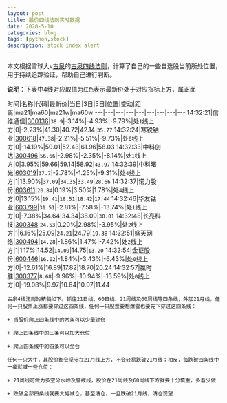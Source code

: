 ```yaml
---
layout: post
title: 股价四线法则实时数据
date: 2020-5-10
categories: blog
tags: [python,stock]
description: stock index alert
---
```



本文根据雪球大v[古泉](https://xueqiu.com/u/7148646888)的[古泉四线法则](https://xueqiu.com/7148646888/130498192)，计算了自己的一些自选股当前所处位置，用于持续追踪验证，帮助自己进行判断。

**说明**：下表中4线对应取值为`红色`表示最新价处于对应指标上方，属正面

时间|名称|代码|最新价|当日|3日|5日|位置|变动|距离|ma21|ma60|ma21w|ma60w
---|---|---|---|---|---|---|---|---
14:32:21|信维通信|[300136](https://xueqiu.com/S/SZ300136)|`38.9`|-3.14%|-4.93%|-9.79%|处`1`线上方|0|-2.23%|41.30|40.72|42.14|`35.77`
14:32:24|寒锐钴业|[300618](https://xueqiu.com/S/SZ300618)|`47.38`|-2.21%|-5.51%|-9.73%|处`0`线上方|0|-14.19%|50.01|52.43|61.96|58.03
14:32:33|中科创达|[300496](https://xueqiu.com/S/SZ300496)|`56.66`|-2.98%|-2.35%|-8.14%|处`1`线上方|0|3.95%|59.66|59.14|58.92|`43.97`
14:32:39|中科曙光|[603019](https://xueqiu.com/S/SH603019)|`37.7`|-2.78%|-1.25%|-9.31%|处`4`线上方|1|13.90%|`37.09`|`34.35`|`33.49`|`28.66`
14:32:37|诺力股份|[603611](https://xueqiu.com/S/SH603611)|`20.84`|0.19%|3.50%|1.78%|处`4`线上方|0|13.15%|`19.41`|`18.51`|`18.42`|`17.44`
14:32:46|华友钴业|[603799](https://xueqiu.com/S/SH603799)|`31.51`|-2.81%|-7.58%|-13.74%|处`1`线上方|0|-7.38%|34.64|34.34|38.09|`30.01`
14:32:48|长亮科技|[300348](https://xueqiu.com/S/SZ300348)|`24.53`|0.20%|2.98%|-3.95%|处`2`线上方|1|6.16%|25.09|`24.21`|24.79|`19.38`
14:32:51|盛天网络|[300494](https://xueqiu.com/S/SZ300494)|`14.28`|-1.86%|1.47%|-7.42%|处`2`线上方|1|1.17%|14.52|`14.09`|14.75|`13.20`
14:32:54|金证股份|[600446](https://xueqiu.com/S/SH600446)|`16.02`|-1.84%|-3.43%|-6.43%|处`0`线上方|0|-12.61%|16.89|17.82|18.70|20.24
14:32:57|赢时胜|[300377](https://xueqiu.com/S/SZ300377)|`8.68`|-9.96%|-10.94%|-13.59%|处`0`线上方|0|-19.08%|9.97|10.64|10.97|11.44

```
古泉4线法则的精髓如下。抓住21日线、60日线、21周线及60周线等四条线，外加21月线，任何一只股票上涨都要穿过这四条线，任何一只股票要想爆雷也要先下穿过这四条线：

+ 当股价爬上四条线中的两条可以少量建仓

+ 爬上四条线中的三条可以加大仓位

+ 爬上四条线中的四条可以全仓

任何一只大牛，其股价都会坚守在21月线上方，不会轻易跌破21月线；相反，每跌破四条线中一条就减一些仓位：

+ 21周线可做为多空分水岭及警戒线，股价在21周线及60周线下方就要十分慎重，多看少做

+ 跌破全部四条线就要大幅减仓，甚至清仓，一旦跌破21月线，清仓观望
```